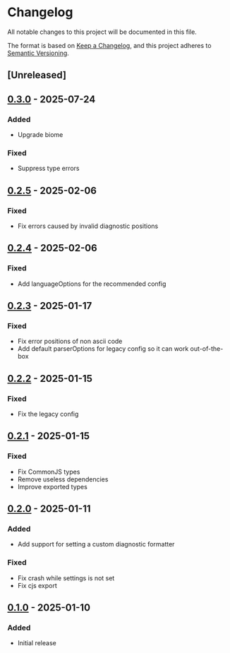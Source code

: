 # Changelog

All notable changes to this project will be documented in this file.

The format is based on [Keep a Changelog](https://keepachangelog.com/en/1.0.0/),
and this project adheres to [Semantic Versioning](https://semver.org/spec/v2.0.0.html).

## [Unreleased]

## [0.3.0] - 2025-07-24
### Added
- Upgrade biome
### Fixed
- Suppress type errors

## [0.2.5] - 2025-02-06
### Fixed
- Fix errors caused by invalid diagnostic positions

## [0.2.4] - 2025-02-06
### Fixed
- Add languageOptions for the recommended config

## [0.2.3] - 2025-01-17
### Fixed
- Fix error positions of non ascii code
- Add default parserOptions for legacy config so it can work out-of-the-box

## [0.2.2] - 2025-01-15
### Fixed
- Fix the legacy config

## [0.2.1] - 2025-01-15
### Fixed
- Fix CommonJS types
- Remove useless dependencies
- Improve exported types

## [0.2.0] - 2025-01-11
### Added
- Add support for setting a custom diagnostic formatter
### Fixed
- Fix crash while settings is not set
- Fix cjs export

## [0.1.0] - 2025-01-10
### Added
- Initial release

[0.3.0]: https://github.com/arianrhodsandlot/eslint-plugin-biome-x/compare/v0.2.5...v0.3.0
[0.2.5]: https://github.com/arianrhodsandlot/eslint-plugin-biome-x/compare/v0.2.4...v0.2.5
[0.2.4]: https://github.com/arianrhodsandlot/eslint-plugin-biome-x/compare/v0.2.3...v0.2.4
[0.2.3]: https://github.com/arianrhodsandlot/eslint-plugin-biome-x/compare/v0.2.2...v0.2.3
[0.2.2]: https://github.com/arianrhodsandlot/eslint-plugin-biome-x/compare/v0.2.1...v0.2.2
[0.2.1]: https://github.com/arianrhodsandlot/eslint-plugin-biome-x/compare/v0.2.0...v0.2.1
[0.2.0]: https://github.com/arianrhodsandlot/eslint-plugin-biome-x/compare/v0.1.0...v0.2.0
[0.1.0]: https://github.com/arianrhodsandlot/eslint-plugin-biome-x/releases/tag/v0.1.0
